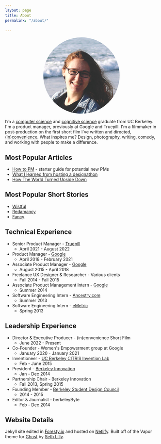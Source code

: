 ```yaml
---
layout: page
title: About
permalink: "/about/"

---
```

<div style="text-align: center;"><img style="width: 50%;height: 50%;border-radius: 50%;" src="/media/me.jpg" /></div>

I’m a [computer science](http://www.eecs.berkeley.edu/) and [cognitive science](http://ugis.ls.berkeley.edu/cogsci/) graduate from UC Berkeley. I'm a product manager, previously at Google and Truepill. I'm a filmmaker in post-production on the first short film I've written and directed, [(in)convenience](https://inconvenience.alexicography.com/ "(in)convenience)"). What inspires me? Design, photography, writing, comedy, and working with people to make a difference.

## Most Popular Articles

* [How to PM](/blog/2014/09/28/how-to-pm/) - starter guide for potential new PMs
* [What I learned from hosting a designathon](/blog/2014/04/21/what-i-learned-from-hosting-a-designathon/)
* [How The World Turned Upside Down](https://www.alexsg.com/blog/2016/03/15/how-the-world-turned-upside-down/)

## Most Popular Short Stories

* [Wistful](http://www.alexicography.com/wistful "Wistful")
* [Redamancy](http://www.alexicography.com/redamancy "Redamancy")
* [Fancy](http://www.alexicography.com/fancy "Fancy")

## Technical Experience

* Senior Product Manager - [Truepill](https://truepill.com/ "Truepill")
  * April 2021 - August 2022
* Product Manager - [Google](https://www.google.com/)
  * April 2018 - February 2021
* Associate Product Manager - [Google](https://www.google.com/)
  * August 2015 - April 2018
* Freelance UX Designer & Researcher - Various clients
  * Fall 2014 - Fall 2015
* Associate Product Management Intern - [Google](https://www.google.com/)
  * Summer 2014
* Software Engineering Intern - [Ancestry.com](http://blogs.ancestry.com/techroots/ancestry-com-great-summer-experience-for-sf-interns/)
  * Summer 2013
* Software Engineering Intern - [eMetric](http://emetric.com/)
  * Spring 2013

## Leadership Experience

* Director & Executive Producer - (in)convenience Short Film
  * June 2022 - Present
* Co-Founder - Women's Empowerment group at Google
  * January 2020 - January 2021
* Inventioneer - [UC Berkeley CITRIS Invention Lab](http://invent.citris-uc.org/)
  * Feb - June 2015
* President - [Berkeley Innovation](http://www.ocf.berkeley.edu/\~binnov/)
  * Jan - Dec 2014
* Partnership Chair - Berkeley Innovation
  * Fall 2013, Spring 2015
* Founding Member - [Berkeley Student Design Council](https://www.facebook.com/berkeleydesigncouncil)
  * 2014 - 2015
* Editor & Journalist - berkeleyByte
  * Feb - Dec 2014

## Website Details

Jekyll site edited in [Foresty.io](https://forestry.io/ "Forestry.io") and hosted on [Netlify](https://www.netlify.com/ "Netlify"). Built off of the Vapor theme for [Ghost](http://ghost.org "Ghost.org") by [Seth Lilly](https://twitter.com/sethlilly "Seth Lilly").

<!-- I fell into CS through web design. I've been creating my own websites on and off since fifth grade. My desire to go beyond and make things interactive led me to programming and computer science. I've worked on some awesome projects, from creating a game using Java GUIs in high school to building a Lisp interpreter in my first semester at Berkeley to Android programming, Arduino, Ruby on Rails, and more.

For most of my life, I've also been intrigued by the brain, so once I arrived at Berkeley I decided to double major in cognitive science. <a href="http://www.eecs.berkeley.edu/" target="_blank">Computer Science</a> and <a href="http://ugis.ls.berkeley.edu/cogsci/" target="_blank">Cognitive Science</a> (or <strong>CS<sup>2</sup></strong> as we in the biz like to call it) actually go really well together, and my interdisciplinary classes have opened my eyes to many new interests: human-computer interaction, user experience research, technology and education, and so on. I know that I don't have to limit myself. For example, I can be a programmer <em>and</em> a designer, as well as so much more.

In my time at Berkeley, I've also joined some amazing organizations to meet people who share my interests. For a year I was president of <a href="http://www.ocf.berkeley.edu/\~binnov/" target="_blank">Berkeley Innovation</a> (BI), the human-centered design club on campus. Every semester BI works on real design projects for real clients, as well as hosts guest speakers and design workshops.

I also became a founding member of the [Berkeley Design Council](https://www.facebook.com/berkeleydesigncouncil), which is a community that connects all the design organizations on campus. As part of Design Council, I helped lead an initiative to create the student-curated [Design at Berkeley](http://designatberkeley.com/) website.

Outside of school, I interned at eMetric and Ancestry.com as a software engineer, and at Google in Tel Aviv as an Associate Product Manager (APM). My desire to lead a whole product's development, rather than work on a slice, led me to becoming an APM full-time at Google. I start in fall 2015.

You might also be interested in my...

[Portfolio](/portfolio) | [GitHub](https://github.com/alexsg) | [Behance](http://www.behance.net/alexsg) | [Hackster](http://www.hackster.io/alexsg) | [LinkedIn](http://www.linkedin.com/in/alexandragreenspan) -->

<!--[Björn Hartmann on design, teamwork and expertise](http://www.berkeleybyte.com/2014/12/03/design-notes-bjorn-hartmann-on-design-teamwork-and-expertise/)

[Q&A with CS Ed Reformer and PhD Candidate Omoju Miller](http://www.berkeleybyte.com/2014/03/11/qa-with-omoju-miller/)-->